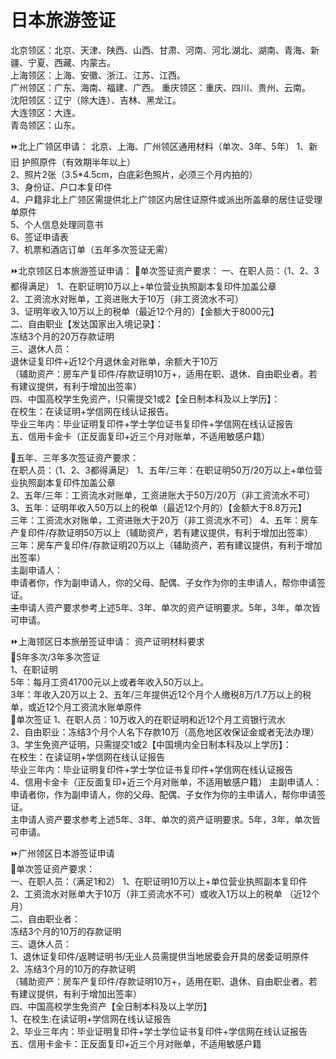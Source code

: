 # 日本旅游签证
北京领区：北京、天津、陕西、山西、甘肃、河南、河北.湖北、湖南、青海、新疆、宁夏、西藏、内蒙古。  
上海领区：上海、安徽、浙江、江苏、江西。  
广州领区：广东、海南、福建、广西。
重庆领区：重庆、四川、贵州、云南。  
沈阳领区：辽宁（除大连）、吉林、黑龙江。    
大连领区：大连。  
青岛领区：山东。    

⏩北上广领区申请：
北京、上海、广州领区通用材料（单次、3年、5年）
1、新旧 护照原件（有效期半年以上）  
2、照片2张（3.5*4.5cm，白底彩色照片，必须三个月内拍的）  
3、身份证、户口本复印件    
4、户籍非北上广领区需提供北上广领区内居住证原件或派出所盖章的居住证受理单原件    
5、个人信息处理同意书  
6、签证申请表  
7、机票和酒店订单（五年多次签证无需）  

⏩北京领区日本旅游签证申请：
🔸单次签证资产要求：
一、在职人员：（1、2、3都得满足）
1、在职证明10万以上+单位营业执照副本复印件加盖公章  
2、工资流水对账单，工资进账大于10万（非工资流水不可）  
3、证明年收入10万以上的税单（最近12个月的）【金额大于8000元】  
二、自由职业【发达国家出入境记录】：  
冻结3个月的20万存款证明  
三、退休人员：  
退休证复印件+近12个月退休金对账单，余额大于10万  
（辅助资产：房车产复印件/存款证明10万+，适用在职、退休、自由职业者。若有建议提供，有利于增加出签率）  
四、中国高校学生免资产，!只需提交1或2【全日制本科及以上学历】：  
在校生：在读证明+学信网在线认证报告。  
毕业三年内：毕业证明复印件+学士学位证书复印件+学信网在线认证报告  
五、信用卡金卡（正反面复印+近三个月对账单，不适用敏感户籍）
  
🔸五年、三年多次签证资产要求：  
在职人员：（1、2、3都得满足）
1、五年/三年：在职证明50万/20万以上+单位营业执照副本复印件加盖公章  
2、五年/三年：工资流水对账单，工资进账大于50万/20万（非工资流水不可）
3、五年：证明年收入50万以上的税单（最近12个月的）【金额大于8.8万元】  
三年：工资流水对账单，工资进账大于20万（非工资流水不可）
4、五年：房车产复印件/存款证明50万以上（辅助资产，若有建议提供，有利于增加出签率）  
三年：房车产复印件/存款证明20万以上（辅助资产，若有建议提供，有利于增加出签率）  
主副申请人：  
申请者你，作为副申请人，你的父母、配偶、子女作为你的主申请人，帮你申请签证。   
~~主~~申请人资产要求参考上述5年、3年、单次的资产证明要求。5年，3年，单次皆可申请。    
  
⏩上海领区日本旅册签证申请：
资产证明材料要求  
🔸5年多次/3年多次签证  
1、在职证明  
5年：每月工资41700元以上或者年收入50万以上。  
3年：年收入20万以上
2、五年/三年提供近12个月个人缴税8万/1.7万以上的税单，或近12个月工资流水账单原件  
🔸单次签证
1、在职人员：10万收入的在职证明和近12个月工资银行流水  
2、自由职业：冻结3个月个人名下存款10万（高危地区收保证金或者无法办理）  
3、学生免资产证明，只需提交1或2【中国境内全日制本科及以上学历】：  
在校生：在读证明+学信网在线认证报告  
毕业三年内：毕业证明复印件+学士学位证书复印件+学信网在线认证报告  
4、信用卡金卡（正反面复印+近三个月对账单，不适用敏感户籍）
主副申请人：  
申请者你，作为副申请人，你的父母、配偶、子女作为你的主申请人，帮你申请签证。  
主申请人资产要求参考上述5年、3年、单次的资产证明要求。5年，3年，单次皆可申请。    
  
⏩广州领区日本游签证申请  
🔸单次签证资产要求：  
一、在职人员：（满足1和2）
1、在职证明10万以上+单位营业执照副本复印件  
2、工资流水对账单大于10万（非工资流水不可）或收入1万以上的税单 （近12个月）  
二、自由职业者：  
冻结3个月的10万的存款证明  
三、退休人员：  
1、退休证复印件/返聘证明书/无业人员需提供当地居委会开具的居委证明原件  
2、冻结3个月的10万的存款证明  
（辅助资产：房车产复印件/存款证明10万+，适用在职、退休、自由职业者。若有建议提供，有利于增加出签率）  
四、中国高校学生免资产【全日制本科及以上学历】  
1、在校生:在读证明+学信网在线认证报告  
2、毕业三年内：毕业证明复印件+学士学位证书复印件+学信网在线认证报告  
五、信用卡金卡：正反面复印+近三个月对账单，不适用敏感户籍  


